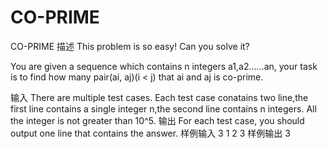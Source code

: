 # CO-PRIME
CO-PRIME
描述
This problem is so easy! Can you solve it?

You are given a sequence which contains n integers a1,a2……an, your task is to find how many pair(ai, aj)(i < j) that ai and aj is co-prime.

 

输入
There are multiple test cases.
Each test case conatains two line,the first line contains a single integer n,the second line contains n integers.
All the integer is not greater than 10^5.
输出
For each test case, you should output one line that contains the answer.
样例输入
3
1 2 3
样例输出
3

